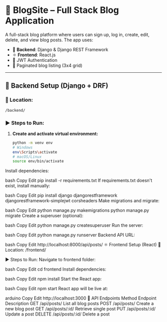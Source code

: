 # 📝 BlogSite – Full Stack Blog Application

A full-stack blog platform where users can sign up, log in, create, edit, delete, and view blog posts. The app uses:

- 🔧 **Backend**: Django & Django REST Framework
- ⚛️ **Frontend**: React.js
- 🔐 JWT Authentication
- 📄 Paginated blog listing (3x4 grid)

---

## 🔧 Backend Setup (Django + DRF)

### 📁 Location:
`/backend/`

### ▶️ Steps to Run:

1. **Create and activate virtual environment:**

   ```bash
   python -m venv env
   # Windows
   env\Scripts\activate
   # macOS/Linux
   source env/bin/activate
Install dependencies:

bash
Copy
Edit
pip install -r requirements.txt
If requirements.txt doesn't exist, install manually:

bash
Copy
Edit
pip install django djangorestframework djangorestframework-simplejwt corsheaders
Make migrations and migrate:

bash
Copy
Edit
python manage.py makemigrations
python manage.py migrate
Create a superuser (optional):

bash
Copy
Edit
python manage.py createsuperuser
Run the server:

bash
Copy
Edit
python manage.py runserver
Backend API URL:

bash
Copy
Edit
http://localhost:8000/api/posts/
⚛️ Frontend Setup (React)
📁 Location:
/frontend/

▶️ Steps to Run:
Navigate to frontend folder:

bash
Copy
Edit
cd frontend
Install dependencies:

bash
Copy
Edit
npm install
Start the React app:

bash
Copy
Edit
npm start
React app will be live at:

arduino
Copy
Edit
http://localhost:3000
🔄 API Endpoints
Method	Endpoint	Description
GET	/api/posts/	List all blog posts
POST	/api/posts/	Create a new blog post
GET	/api/posts/:id/	Retrieve single post
PUT	/api/posts/:id/	Update a post
DELETE	/api/posts/:id/	Delete a post
